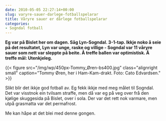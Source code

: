```yaml
---
date: 2010-05-05 22:27:14+00:00
slug: varyre-sauer-darlege-fotballspelarar
title: Våryre sauer er dårlege fotballspelarar
categories:
- Sogndal fotball
---
```


**Eg var på Bislet her om dagen. Såg Lyn-Sogndal. 3-1-tap. Ikkje noko å seie på det resultatet, Lyn var unge, raske og villige - Sogndal var 11 våryre sauer som nett var sleppte på beite. Å treffe ballen var optimistisk. Å treffe mål: Utenkjeleg.**
<!--more-->

{{< figure src="/img/wp/450px-Tommy_Øren-bs400.jpg" class="alignright small" caption="Tommy Øren, her i Ham-Kam-drakt. Foto: Cato Edvardsen." >}}

Slikt blir det ikkje god fotball av. Eg fekk ikkje med meg målet til Sogndal. Det var visstnok ein tvilsam straffe, men då var eg på veg over frå den kjølige skuggesida på Bislet, over i sola. Der var det rett nok varmare, men utpå grasmatta var det permafrost.

Me kan håpe at det blei med denne gongen.

